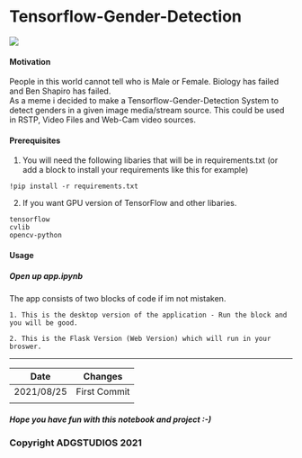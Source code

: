 # Tensorflow-Gender-Detection
<img src="https://upload.wikimedia.org/wikipedia/commons/2/2d/Tensorflow_logo.svg">

#### Motivation
<p>People in this world cannot tell who is Male or Female. Biology has failed and Ben Shapiro has failed. <br> As a meme i decided to make a Tensorflow-Gender-Detection System to detect genders in a given image media/stream source. This could be used in RSTP, Video Files and Web-Cam video sources.</p>

#### Prerequisites 
1. You will need the following libaries that will be in requirements.txt
(or add a block to install your requirements like this for example)
````
!pip install -r requirements.txt
````

2. If you want GPU version of TensorFlow and other libaries.
````
tensorflow
cvlib
opencv-python
````

#### Usage
##### Open up app.ipynb 
<p>The app consists of two blocks of code if im not mistaken.</p>

````
1. This is the desktop version of the application - Run the block and you will be good. 

2. This is the Flask Version (Web Version) which will run in your broswer.
````



------------------------------
| Date        | Changes      |
|-------------|--------------|
| 2021/08/25  | First Commit |
|             |              | 


##### Hope you have fun with this notebook and project :-)

### Copyright ADGSTUDIOS 2021

